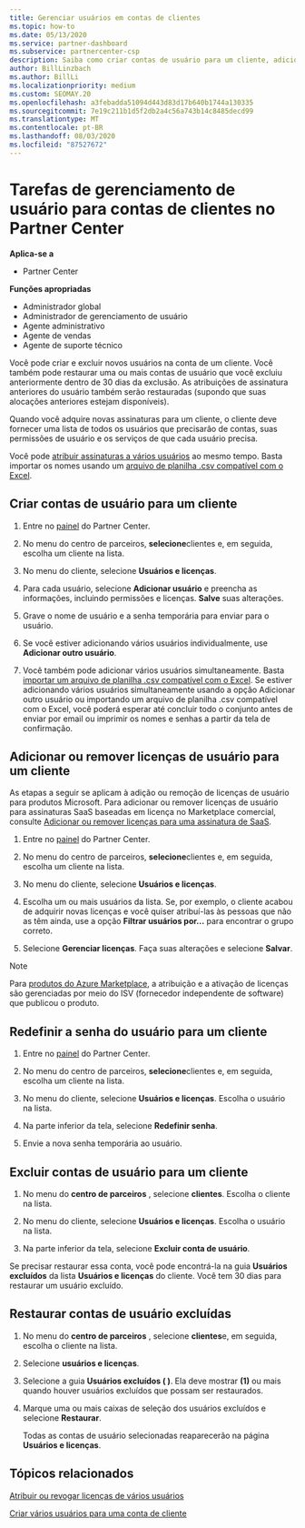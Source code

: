 ```yaml
---
title: Gerenciar usuários em contas de clientes
ms.topic: how-to
ms.date: 05/13/2020
ms.service: partner-dashboard
ms.subservice: partnercenter-csp
description: Saiba como criar contas de usuário para um cliente, adicionar ou remover licenças de usuário, redefinir senhas de usuário, excluir contas de usuário ou restaurá-las.
author: BillLinzbach
ms.author: BillLi
ms.localizationpriority: medium
ms.custom: SEOMAY.20
ms.openlocfilehash: a3febadda51094d443d83d17b640b1744a130335
ms.sourcegitcommit: 7e19c211b1d5f2db2a4c56a743b14c8485decd99
ms.translationtype: MT
ms.contentlocale: pt-BR
ms.lasthandoff: 08/03/2020
ms.locfileid: "87527672"
---
```

# <a name="user-management-tasks-for-customer-accounts-in-partner-center"></a>Tarefas de gerenciamento de usuário para contas de clientes no Partner Center

**Aplica-se a**

- Partner Center

**Funções apropriadas**

- Administrador global
- Administrador de gerenciamento de usuário
- Agente administrativo
- Agente de vendas
- Agente de suporte técnico

Você pode criar e excluir novos usuários na conta de um cliente. Você também pode restaurar uma ou mais contas de usuário que você excluiu anteriormente dentro de 30 dias da exclusão. As atribuições de assinatura anteriores do usuário também serão restauradas (supondo que suas alocações anteriores estejam disponíveis).

Quando você adquire novas assinaturas para um cliente, o cliente deve fornecer uma lista de todos os usuários que precisarão de contas, suas permissões de usuário e os serviços de que cada usuário precisa.  

Você pode [atribuir assinaturas a vários usuários](bulk-license-provisioning-for-multiple-users.md) ao mesmo tempo. Basta importar os nomes usando um [arquivo de planilha .csv compatível com o Excel](adding-multiple-users-to-a-customer-account.md).

<a href="" id="createuseraccounts"></a>

## <a name="create-user-accounts-for-a-customer"></a>Criar contas de usuário para um cliente

1. Entre no [painel](https://partner.microsoft.com/dashboard) do Partner Center.

2. No menu do centro de parceiros, **selecione**clientes e, em seguida, escolha um cliente na lista.

3. No menu do cliente, selecione **Usuários e licenças**.

4. Para cada usuário, selecione **Adicionar usuário** e preencha as informações, incluindo permissões e licenças. **Salve** suas alterações.

5. Grave o nome de usuário e a senha temporária para enviar para o usuário.

6. Se você estiver adicionando vários usuários individualmente, use **Adicionar outro usuário**.

7. Você também pode adicionar vários usuários simultaneamente. Basta [importar um arquivo de planilha .csv compatível com o Excel](adding-multiple-users-to-a-customer-account.md). Se estiver adicionando vários usuários simultaneamente usando a opção Adicionar outro usuário ou importando um arquivo de planilha .csv compatível com o Excel, você poderá esperar até concluir todo o conjunto antes de enviar por email ou imprimir os nomes e senhas a partir da tela de confirmação.

<a href="" id="userlicensing"></a>

## <a name="add-or-remove-user-licenses-for-a-customer"></a>Adicionar ou remover licenças de usuário para um cliente

As etapas a seguir se aplicam à adição ou remoção de licenças de usuário para produtos Microsoft. Para adicionar ou remover licenças de usuário para assinaturas SaaS baseadas em licença no Marketplace comercial, consulte [Adicionar ou remover licenças para uma assinatura de SaaS](csp-commercial-marketplace-manage.md#add-or-remove-licenses-for-a-saas-subscription).

1. Entre no [painel](https://partner.microsoft.com/dashboard) do Partner Center.

2. No menu do centro de parceiros, **selecione**clientes e, em seguida, escolha um cliente na lista.

3. No menu do cliente, selecione **Usuários e licenças**.

4. Escolha um ou mais usuários da lista. Se, por exemplo, o cliente acabou de adquirir novas licenças e você quiser atribuí-las às pessoas que não as têm ainda, use a opção **Filtrar usuários por...** para encontrar o grupo correto.

5. Selecione **Gerenciar licenças**. Faça suas alterações e selecione **Salvar**.

> [!NOTE]
> Para [produtos do Azure Marketplace](csp-commercial-marketplace-manage.md#assign-licenses-and-activate-a-subscription-on-behalf-of-a-customer), a atribuição e a ativação de licenças são gerenciadas por meio do ISV (fornecedor independente de software) que publicou o produto.

<a href="" id="resetpassword"></a>

## <a name="reset-a-users-password-for-a-customer"></a>Redefinir a senha do usuário para um cliente

1. Entre no [painel](https://partner.microsoft.com/dashboard) do Partner Center.

2. No menu do centro de parceiros, **selecione**clientes e, em seguida, escolha um cliente na lista.

3.  No menu do cliente, selecione **Usuários e licenças**. Escolha o usuário na lista.

4.  Na parte inferior da tela, selecione **Redefinir senha**. 

5.  Envie a nova senha temporária ao usuário.

<a href="" id="deleteuseraccounts"></a>

## <a name="delete-user-accounts-for-a-customer"></a>Excluir contas de usuário para um cliente

1.  No menu do **centro de parceiros** , selecione **clientes**. Escolha o cliente na lista.

2.  No menu do cliente, selecione **Usuários e licenças**. Escolha o usuário na lista.

3.  Na parte inferior da tela, selecione **Excluir conta de usuário**.

Se precisar restaurar essa conta, você pode encontrá-la na guia **Usuários excluídos** da lista **Usuários e licenças** do cliente. Você tem 30 dias para restaurar um usuário excluído.

<a href="" id="restoreuseraccounts"></a>

## <a name="restore-deleted-user-accounts"></a>Restaurar contas de usuário excluídas

1.  No menu do **centro de parceiros** , selecione **clientes**e, em seguida, escolha o cliente na lista.

2.  Selecione **usuários e licenças**.

3.  Selecione a guia **Usuários excluídos ( )**. Ela deve mostrar **(1)** ou mais quando houver usuários excluídos que possam ser restaurados.

4.  Marque uma ou mais caixas de seleção dos usuários excluídos e selecione **Restaurar**.

    Todas as contas de usuário selecionadas reaparecerão na página **Usuários e licenças**.

## <a name="related-topics"></a>Tópicos relacionados


[Atribuir ou revogar licenças de vários usuários](bulk-license-provisioning-for-multiple-users.md)

[Criar vários usuários para uma conta de cliente](adding-multiple-users-to-a-customer-account.md)